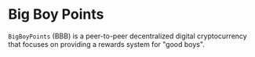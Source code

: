 # Big Boy Points
`BigBoyPoints` (BBB) is a peer-to-peer decentralized digital 
cryptocurrency that 
focuses on providing a rewards system for "good boys".

